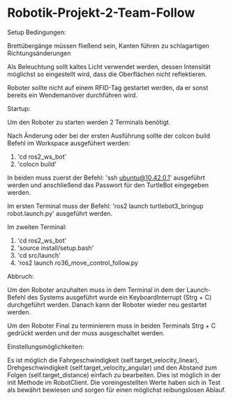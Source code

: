 # Robotik-Projekt-2-Team-Follow
Setup Bedingungen:

Brettübergänge müssen fließend sein, Kanten führen zu schlagartigen Richtungsänderungen

Als Beleuchtung sollt kaltes Licht verwendet werden, dessen Intensität möglichst so eingestellt wird, dass die Oberflächen nicht reflektieren.

Roboter sollte nicht auf einem RFID-Tag gestartet werden, da er sonst bereits ein Wendemanöver durchführen wird.

Startup:

Um den Roboter zu starten werden 2 Terminals benötigt.

Nach Änderung oder bei der ersten Ausführung sollte der colcon build Befehl im Workspace ausgefühert werden:
1. 'cd ros2_ws_bot'
2. 'colocn build'

In beiden muss zuerst der Befehl: 'ssh ubuntu@10.42.0.1' ausgeführt werden und anschließend das Passwort für den TurtleBot eingegeben werden.

Im ersten Terminal muss der Befehl: 'ros2 launch turtlebot3_bringup robot.launch.py' ausgeführt werden.

Im zweiten Terminal:
1. 'cd ros2_ws_bot'
2. 'source install/setup.bash'
3. 'cd src/launch'
4. 'ros2 launch ro36_move_control_follow.py

Abbruch:

Um den Roboter anzuhalten muss in dem Terminal in dem der Launch-Befehl des Systems ausgeführt wurde ein KeyboardInterrupt (Strg + C) durchgeführt werden.
Danach kann der Roboter wieder neu gestartet werden.

Um den Roboter Final zu terminierern muss in beiden Terminals Strg + C gedrückt werden und der muss ausgeschaltet werden.

Einstellungsmöglichkeiten:

Es ist möglich die Fahrgeschwindigkeit (self.target_velocity_linear), Drehgeschwindigkeit (self.target_velocity_angular) und den Abstand zum Folgen (self.target_distance) einfach zu bearbeiten.
Dies ist möglich in der init Methode im RobotClient.
Die voreingestellten Werte haben sich in Test als bewährt bewiesen und sorgen für einen möglichst reibungslosen Ablauf.


